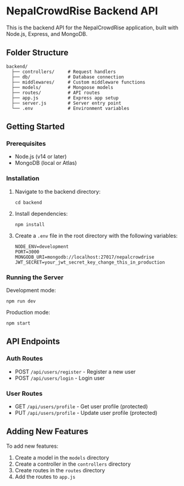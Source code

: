 # NepalCrowdRise Backend API

This is the backend API for the NepalCrowdRise application, built with Node.js, Express, and MongoDB.

## Folder Structure

```
backend/
  ├── controllers/     # Request handlers
  ├── db/              # Database connection
  ├── middlewares/     # Custom middleware functions
  ├── models/          # Mongoose models
  ├── routes/          # API routes
  ├── app.js           # Express app setup
  ├── server.js        # Server entry point
  └── .env             # Environment variables
```

## Getting Started

### Prerequisites

- Node.js (v14 or later)
- MongoDB (local or Atlas)

### Installation

1. Navigate to the backend directory:
   ```
   cd backend
   ```

2. Install dependencies:
   ```
   npm install
   ```

3. Create a `.env` file in the root directory with the following variables:
   ```
   NODE_ENV=development
   PORT=3000
   MONGODB_URI=mongodb://localhost:27017/nepalcrowdrise
   JWT_SECRET=your_jwt_secret_key_change_this_in_production
   ```

### Running the Server

Development mode:
```
npm run dev
```

Production mode:
```
npm start
```

## API Endpoints

### Auth Routes
- POST `/api/users/register` - Register a new user
- POST `/api/users/login` - Login user

### User Routes
- GET `/api/users/profile` - Get user profile (protected)
- PUT `/api/users/profile` - Update user profile (protected)

## Adding New Features

To add new features:

1. Create a model in the `models` directory
2. Create a controller in the `controllers` directory
3. Create routes in the `routes` directory
4. Add the routes to `app.js` 